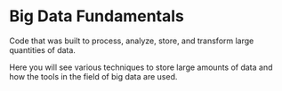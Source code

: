 # Big Data Fundamentals

Code that was built to process, analyze, store, and transform large quantities of data.

Here you will see various techniques to store large amounts of data and how the tools in the field of big data are used.
